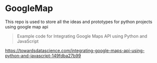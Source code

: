 # GoogleMap
This repo is used to store all the ideas and prototypes for python projects using google map api

> Example code for Integrating Google Maps API using Python and JavaScript

https://towardsdatascience.com/integrating-google-maps-api-using-python-and-javascript-149fdba27b99
